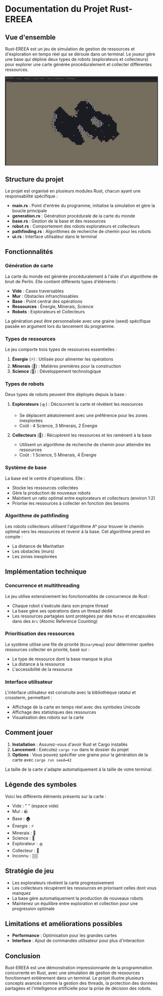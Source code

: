 # Documentation du Projet Rust-EREEA

## Vue d'ensemble

Rust-EREEA est un jeu de simulation de gestion de ressources et d'exploration en temps réel qui se déroule dans un terminal. Le joueur gère une base qui déploie deux types de robots (explorateurs et collecteurs) pour explorer une carte générée procéduralement et collecter différentes ressources.

![Capture d'écran du jeu](screenshots/Game.png)

## Structure du projet

Le projet est organisé en plusieurs modules Rust, chacun ayant une responsabilité spécifique :

- **main.rs** : Point d'entrée du programme, initialise la simulation et gère la boucle principale
- **generation.rs** : Génération procédurale de la carte du monde
- **base.rs** : Gestion de la base et des ressources
- **robot.rs** : Comportement des robots explorateurs et collecteurs
- **pathfinding.rs** : Algorithmes de recherche de chemin pour les robots
- **ui.rs** : Interface utilisateur dans le terminal

## Fonctionnalités

### Génération de carte

La carte du monde est générée procéduralement à l'aide d'un algorithme de bruit de Perlin. Elle contient différents types d'éléments :

- **Vide** : Cases traversables
- **Mur** : Obstacles infranchissables
- **Base** : Point central des opérations
- **Ressources** : Énergie, Minerais, Science
- **Robots** : Explorateurs et Collecteurs

La génération peut être personnalisée avec une graine (seed) spécifique passée en argument lors du lancement du programme.

### Types de ressources

Le jeu comporte trois types de ressources essentielles :

1. **Énergie** (⚡) : Utilisée pour alimenter les opérations
2. **Minerais** (💎) : Matières premières pour la construction
3. **Science** (🧪) : Développement technologique

### Types de robots

Deux types de robots peuvent être déployés depuis la base :

1. **Explorateurs** (🛸) : Découvrent la carte et révèlent les ressources
   - Se déplacent aléatoirement avec une préférence pour les zones inexplorées
   - Coût : 4 Science, 3 Minerais, 2 Énergie

2. **Collecteurs** (🤖) : Récupèrent les ressources et les ramènent à la base
   - Utilisent un algorithme de recherche de chemin pour atteindre les ressources
   - Coût : 1 Science, 5 Minerais, 4 Énergie

### Système de base

La base est le centre d'opérations. Elle :
- Stocke les ressources collectées
- Gère la production de nouveaux robots
- Maintient un ratio optimal entre explorateurs et collecteurs (environ 1:2)
- Priorise les ressources à collecter en fonction des besoins

### Algorithme de pathfinding

Les robots collecteurs utilisent l'algorithme A* pour trouver le chemin optimal vers les ressources et revenir à la base. Cet algorithme prend en compte :
- La distance de Manhattan
- Les obstacles (murs)
- Les zones inexplorées

## Implémentation technique

### Concurrence et multithreading

Le jeu utilise extensivement les fonctionnalités de concurrence de Rust :
- Chaque robot s'exécute dans son propre thread
- La base gère ses opérations dans un thread dédié
- Les ressources partagées sont protégées par des `Mutex` et encapsulées dans des `Arc` (Atomic Reference Counting)

### Prioritisation des ressources

Le système utilise une file de priorité (`BinaryHeap`) pour déterminer quelles ressources collecter en priorité, basé sur :
- Le type de ressource dont la base manque le plus
- La distance à la ressource
- L'accessibilité de la ressource

### Interface utilisateur

L'interface utilisateur est construite avec la bibliothèque ratatui et crossterm, permettant :
- Affichage de la carte en temps réel avec des symboles Unicode
- Affichage des statistiques des ressources
- Visualisation des robots sur la carte

## Comment jouer

1. **Installation** : Assurez-vous d'avoir Rust et Cargo installés
2. **Lancement** : Exécutez `cargo run` dans le dossier du projet
3. **Options** : Vous pouvez spécifier une graine pour la génération de la carte avec `cargo run seed=42`

La taille de la carte s'adapte automatiquement à la taille de votre terminal.

## Légende des symboles

Voici les différents éléments présents sur la carte :
- Vide : "  " (espace vide)
- Mur : 🪨
- Base : 🏠
- Énergie : ⚡
- Minerais : 💎
- Science : 🧪
- Explorateur : 🛸
- Collecteur : 🤖
- Inconnu : ▒▒

## Stratégie de jeu

- Les explorateurs révèlent la carte progressivement
- Les collecteurs récupèrent les ressources en priorisant celles dont vous manquez
- La base gère automatiquement la production de nouveaux robots
- Maintenez un équilibre entre exploration et collection pour une progression optimale

## Limitations et améliorations possibles

- **Performance** : Optimisation pour les grandes cartes
- **Interface** : Ajout de commandes utilisateur pour plus d'interaction

## Conclusion

Rust-EREEA est une démonstration impressionnante de la programmation concurrente en Rust, avec une simulation de gestion de ressources fonctionnant entièrement dans un terminal. Le projet illustre plusieurs concepts avancés comme la gestion des threads, la protection des données partagées et l'intelligence artificielle pour la prise de décision des robots.